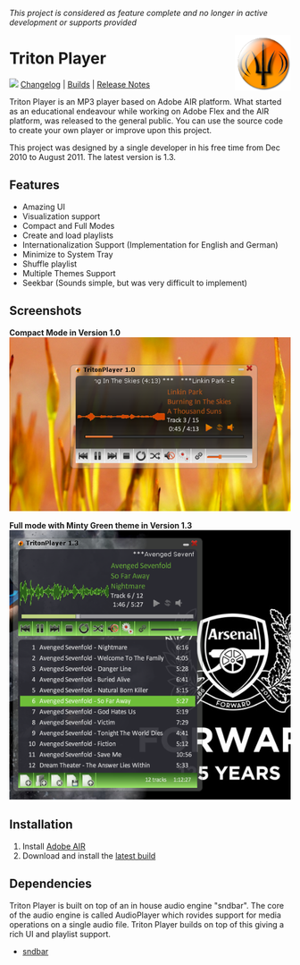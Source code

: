 _This project is considered as feature complete and no longer in active development or supports provided_

<img align="right" height="100" src="https://raw.githubusercontent.com/midhunhk/triton-player/master/Resources/trident-icon.png" />

# Triton Player
[![](https://img.shields.io/badge/version-v1.3.74-FF9800.svg)]() 
[Changelog](https://github.com/midhunhk/triton-player/wiki/Changelog) | 
[Builds](https://github.com/midhunhk/triton-player/tree/master/Builds) | 
[Release Notes](https://github.com/midhunhk/triton-player/wiki/ReleaseNotes) 

Triton Player is an MP3 player based on Adobe AIR platform. What started as an educational endeavour while working on Adobe Flex and the AIR platform, was released to the general public.
You can use the source code to create your own player or improve upon this project. 

This project was designed by a single developer in his free time from Dec 2010 to August 2011. The latest version is 1.3.

## Features
* Amazing UI
* Visualization support
* Compact and Full Modes
* Create and load playlists
* Internationalization Support (Implementation for English and German)
* Minimize to System Tray
* Shuffle playlist
* Multiple Themes Support
* Seekbar (Sounds simple, but was very difficult to implement)

## Screenshots
**Compact Mode in Version 1.0**  
<img src="https://github.com/midhunhk/triton-player/blob/master/Resources/Screenshots/triton_compact_mode.png"/>

**Full mode with Minty Green theme in Version 1.3**
<img src="https://github.com/midhunhk/triton-player/blob/master/Resources/Screenshots/triton_1.3_final_green_theme.png" />

## Installation
1. Install [Adobe AIR](https://get.adobe.com/air/otherversions/) 
2. Download and install the [latest build](https://github.com/midhunhk/triton-player/blob/master/Builds/TritonPlayer_1.3.74.air)

## Dependencies
Triton Player is built on top of an in house audio engine "sndbar". The core of the audio engine is called AudioPlayer which rovides support for media operations on a single audio file. 
Triton Player builds on top of this giving a rich UI and playlist support.
 - [sndbar](https://github.com/midhunhk/lib-sndbar)
